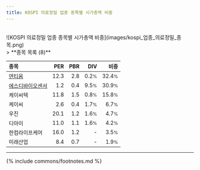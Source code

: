 ```yaml
---
title: KOSPI 의료정밀 업종 종목별 시가총액 비중
---
```

<br>
![KOSPI 의료정밀 업종 종목별 시가총액 비중](images/kospi_업종_의료정밀_종목.png)
<br>
> **종목 목록 (8)**<a id="list"></a>

| **종목** | **PER** | **PBR** | **DIV** | **비중** |
| :------- | ------: | ------: | ------: | -------: |
| [덴티움](/145720/) | 12.3 | 2.8 | 0.2<small>%</small> | 32.4<small>%</small> |
| [에스디바이오센서](/137310/) | 1.2 | 0.4 | 9.5<small>%</small> | 30.9<small>%</small> |
| 케이씨텍 | 11.8 | 1.5 | 0.8<small>%</small> | 15.8<small>%</small> |
| 케이씨 | 2.6 | 0.4 | 1.7<small>%</small> | 6.7<small>%</small> |
| 우진 | 20.1 | 1.2 | 1.6<small>%</small> | 4.7<small>%</small> |
| 디아이 | 11.0 | 1.1 | 1.6<small>%</small> | 4.2<small>%</small> |
| 한컴라이프케어 | 16.0 | 1.2 | - | 3.5<small>%</small> |
| 미래산업 | 8.4 | 0.7 | - | 1.9<small>%</small> |

---
{% include commons/footnotes.md %}